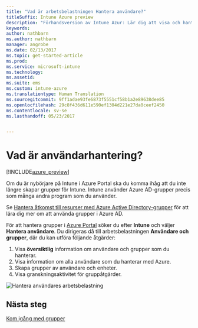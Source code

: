```yaml
---
title: "Vad är arbetsbelastningen Hantera användare?"
titleSuffix: Intune Azure preview
description: "Förhandsversion av Intune Azur: Lär dig att visa och hantera användare med Microsoft Intune och Azure."
keywords: 
author: nathbarn
ms.author: nathbarn
manager: angrobe
ms.date: 02/13/2017
ms.topic: get-started-article
ms.prod: 
ms.service: microsoft-intune
ms.technology: 
ms.assetid: 
ms.suite: ems
ms.custom: intune-azure
ms.translationtype: Human Translation
ms.sourcegitcommit: 9ff1adae93fe6873f5551cf58b1a2e89638dee85
ms.openlocfilehash: 29c8f436d611e590ef1304d221e27da0ceef2450
ms.contentlocale: sv-se
ms.lasthandoff: 05/23/2017


---
```


# <a name="what-is-user-management"></a>Vad är användarhantering?


[!INCLUDE[azure_preview](./includes/azure_preview.md)]

Om du är nybörjare på Intune i Azure Portal ska du komma ihåg att du inte längre skapar grupper för Intune. Intune använder Azure AD-grupper precis som många andra program som du använder.

Se [Hantera åtkomst till resurser med Azure Active Directory-grupper](https://docs.microsoft.com/azure/active-directory/active-directory-manage-groups) för att lära dig mer om att använda grupper i Azure AD.

För att hantera grupper i [Azure Portal](https://portal.azure.com) söker du efter **Intune** och väljer **Hantera användare**. Du dirigeras då till arbetsbelastningen **Användare och grupper**, där du kan utföra följande åtgärder:

1. Visa **översiktlig** information om användare och grupper som du hanterar.
2. Visa information om alla användare som du hanterar med Azure.
3. Skapa grupper av användare och enheter.
4. Visa granskningsaktivitet för gruppåtgärder.

![Hantera användares arbetsbelastning](./media/manage-users.png)


## <a name="next-step"></a>Nästa steg

[Kom igång med grupper](groups-get-started.md)

